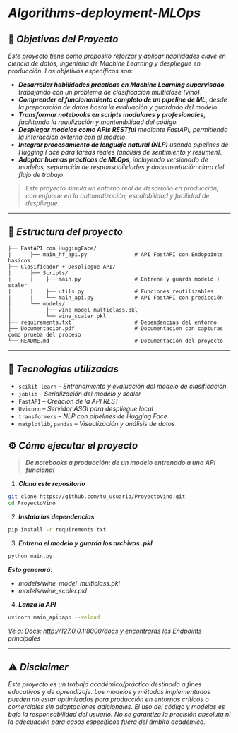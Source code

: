 # *Algorithms-deployment-MLOps*

## 📌 *Objetivos del Proyecto*

*Este proyecto tiene como propósito reforzar y aplicar habilidades clave en ciencia de datos, ingeniería de Machine Learning y despliegue en producción. Los objetivos específicos son*:

-  ***Desarrollar habilidades prácticas en Machine Learning supervisado***, *trabajando con un problema de clasificación multiclase (vino)*.
-  ***Comprender el funcionamiento completo de un pipeline de ML***, *desde la preparación de datos hasta la evaluación y guardado del modelo*.
-  ***Transformar notebooks en scripts modulares y profesionales***, *facilitando la reutilización y mantenibilidad del código.*
-  ***Desplegar modelos como APIs RESTful*** *mediante FastAPI, permitiendo la interacción externa con el modelo*.
-  ***Integrar procesamiento de lenguaje natural (NLP)*** *usando pipelines de Hugging Face para tareas reales (análisis de sentimiento  y resumen)*.
-  ***Adoptar buenas prácticas de MLOps**, incluyendo versionado de modelos, separación de responsabilidades y documentación clara del flujo de trabajo*.

>  *Este proyecto simula un entorno real de desarrollo en producción, con enfoque en la automatización, escalabilidad y facilidad de despliegue*.

---

## 📁 *Estructura del proyecto*

```
├── FastAPI con HuggingFace/
|      ├── main_hf_api.py               # API FastAPI con Endopoints basicos
├── Clasificador + Despliegue API/
|      ├── Scripts/
|      |    ├── main.py                 # Entrena y guarda modelo + scaler
|      |    ├── utils.py                # Funciones reutilizables
|      |    └── main_api.py             # API FastAPI con predicción 
|      └── models/
│           ├── wine_model_multiclass.pkl
│           └── wine_scaler.pkl
├── requirements.txt                    # Dependencias del entorno
├── Documentacion.pdf                   # Documentacion con capturas como prueba del proceso    
└── README.md                           # Documentación del proyecto
````
---

## 🤖 *Tecnologías utilizadas*

- `scikit-learn` – *Entrenamiento y evaluación del modelo de clasificación*
- `joblib` – *Serialización del modelo y scaler*
- `FastAPI` – *Creación de la API REST*
- `Uvicorn` – *Servidor ASGI para despliegue local*
- `transformers` – *NLP con pipelines de Hugging Face*
- `matplotlib`, `pandas` – *Visualización y análisis de datos*
  
## ⚙️ *Cómo ejecutar el proyecto*
>  ***De notebooks a producción: de un modelo entrenado a una API funcional***

1. ***Clona este repositorio***

```bash
git clone https://github.com/tu_usuario/ProyectoVino.git
cd ProyectoVino
```
2. ***Instala las dependencias***
```bash
pip install -r requirements.txt
```
3. ***Entrena el modelo y guarda los archivos .pkl***
```bash
python main.py
```
***Esto generará:***
- *models/wine_model_multiclass.pkl*
- *models/wine_scaler.pkl*

4. ***Lanza la API***
```bash
uvicorn main_api:app --reload
````
*Ve a: Docs: http://127.0.0.1:8000/docs y encontrarás los  Endpoints principales*

---

## ⚠️ *Disclaimer*

*Este proyecto es un trabajo académico/práctico destinado a fines educativos y de aprendizaje. Los modelos y métodos implementados pueden no estar optimizados para producción en entornos críticos o comerciales sin adaptaciones adicionales. El uso del código y modelos es bajo la responsabilidad del usuario. No se garantiza la precisión absoluta ni la adecuación para casos específicos fuera del ámbito académico.*


